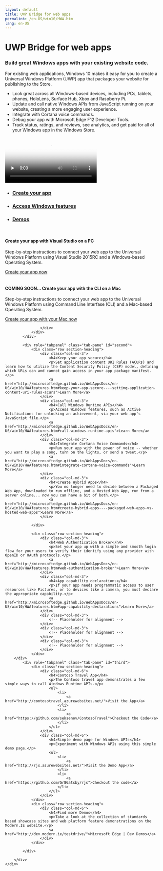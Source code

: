 ```yaml
---
layout: default
title: UWP Bridge for web apps
permalink: /en-US/win10/HWA.htm
lang: en-US
---
```



<div class="row section-heading">
    <div class="col-md-6">
        <h1>UWP Bridge for web apps</h1>
        <h3>Build great Windows apps with your existing website code.</h3>
        <p class="description">For existing web applications, Windows 10 makes it easy for you to create a Universal Windows Platform (UWP) app that packages your website for publishing to the Store.</p>
        <ul>
            <li>Look great across all Windows-based devices, including PCs, tablets, phones, HoloLens, Surface Hub, Xbox and Raspberry Pi.</li>
            <li>Update and call native Windows APIs from JavaScript running on your website, creating a more engaging user experience.</li>
            <li>Integrate with Cortana voice commands.</li>
            <li>Debug your app with Microsoft Edge F12 Developer Tools.</li>
            <li>Track status, ratings, and reviews, see analytics, and get paid for all of your Windows app in the Windows Store.</li>
        </ul>
    </div>
    <div class="col-md-6">
        <div class="video-player">
            <div class="video-view embed-responsive embed-responsive-16by9 remove-top-margin">
                <video preload="none" poster="https://assets.windowsphone.com/e9e95cdd-bf84-410b-922c-886c19cc2be1/westminsterPosterImg_InvariantCulture_Default.png" controls="">
                    <source src="https://sec.ch9.ms/ch9/d87f/3527ba83-7ab8-413a-9aae-d62b4847d87f/Westminster_high.mp4" type="video/mp4">
                    Your browser does not support the video tag.
                </video>
            </div>
        </div>
    </div>
</div> 
<div class="row section-heading">
    <div role="tabpanel">
        <ul class="nav nav-tabs" role="tablist">
            <li role="presentation" class="active">
                <a href="#first" aria-controls="first" role="tab" data-toggle="tab">
                    <h3>Create your app</h3>
                </a>
            </li>
            <li role="presentation">
                <a href="#second" aria-controls="second" role="tab" data-toggle="tab">
                    <h3>Access Windows features</h3>
                </a>
            </li>
             <li role="presentation">
                <a href="#third" aria-controls="third" role="tab" data-toggle="tab">
                    <h3>Demos</h3>
                </a>
            </li>
        </ul>
        <div class="tab-content">
            <div role="tabpanel" class="tab-pane active" id="first">
               <div class="row section-heading">
                    <div class="col-md-12">
                        <br>
                        <h4>Create your app with Visual Studio on a PC</h4>
                        <p>Step-by-step instructions to connect your web app to the Universal Windows Platform using Visual Studio 2015RC and a Windows-based Operating System.</p>
                        <a href="{{site.baseurl}}/{{page.lang}}/win10/CreateHWA.htm">Create your app now</a>
                    </div>
                    <div class="col-md-12">
                    	<br>
                        <h4 class="text-muted gray-lighter top15">COMING SOON... Create your app with the CLI on a Mac</h4>
                        <p class="text-muted gray-light">Step-by-step instructions to connect your web app to the Universal Windows Platform using Command Line Interfase (CLI) and a Mac-based Operating System.</p>
                        <a href="#" class="text-muted gray-light">Create your app with your Mac now</a>
                    </div>
                </div>
                <div class="row section-heading">
                    <div class="col-md-12">
                        
                    </div>
                </div>
            </div>

            <div role="tabpanel" class="tab-pane" id="second">
                <div class="row section-heading">
                    <div class="col-md-3">
                        <h4>Keep your app secure</h4>
                        <p>Set application content URI Rules (ACURs) and learn how to utilize the Content Security Policy (CSP) model, defining which URLs can and cannot gain access in your app package manifest.</p>
                        <a href="http://microsoftedge.github.io/WebAppsDocs/en-US/win10/HWAfeatures.htm#keep-your-app-secure----setting-application-content-uri-rules-acurs">Learn More</a>
                    </div>
                    <div class="col-md-3">
                        <h4>Call Windows Runtime APIs</h4>
                        <p>Access Windows features, such as Active Notifications for unlocking an achievement, via your web app's JavaScript file.</p>
                        <a href="http://microsoftedge.github.io/WebAppsDocs/en-US/win10/HWAfeatures.htm#call-windows-runtime-apis">Learn More</a>
                    </div>
                    <div class="col-md-3">
                        <h4>Integrate Cortana Voice Commands</h4>
                        <p>Run your app with the power of voice -- whether you want to play a song, turn on the lights, or send a tweet.</p>
                        <a href="http://microsoftedge.github.io/WebAppsDocs/en-US/win10/HWAfeatures.htm#integrate-cortana-voice-commands">Learn More</a>
                    </div>
                    <div class="col-md-3">
                        <h4>Create Hybrid Apps</h4>
                        <p>You no longer need to decide between a Packaged Web App, downloaded to run offline, and a Hosted Web App, run from a server online... now you can have a bit of both.</p>
                        <a href="http://microsoftedge.github.io/WebAppsDocs/en-US/win10/HWAfeatures.htm#create-hybrid-apps----packaged-web-apps-vs-hosted-web-apps">Learn More</a>
                    </div>

                </div>

                <div class="row section-heading">
					<div class="col-md-3">
                        <h4>Web Authentication Broker</h4>
                        <p>Set your app up with a simple and smooth login flow for your users to verify their identify using any provider with OpenID or OAuth protocols.</p>
                        <a href="http://microsoftedge.github.io/WebAppsDocs/en-US/win10/HWAfeatures.htm#web-authentication-broker">Learn More</a>
                    </div>
                    <div class="col-md-3">
                        <h4>App capability declarations</h4>
                        <p>If your app needs programmatic access to user resources like Pictures, or to devices like a camera, you must declare the appropriate capability.</p>
                        <a href="http://microsoftedge.github.io/WebAppsDocs/en-US/win10/HWAfeatures.htm#app-capability-declarations">Learn More</a>
                    </div>
                    <div class="col-md-3">
                        <!-- Placeholder for alignment -->
                    </div>
                    <div class="col-md-3">
                        <!-- Placeholder for alignment -->
                    </div>
                    <div class="col-md-3">
                        <!-- Placeholder for alignment -->
                    </div>
                </div>
	    </div>
            <div role="tabpanel" class="tab-pane" id="third">
                <div class="row section-heading">
                    <div class="col-md-6">
                        <h4>Contoso Travel App</h4>
                        <p>The Contoso travel app demonstrates a few simple ways to call Windows Runtime APIs.</p>
                        <ul>
                            <li>
                                <a href="http://contosotravel.azurewebsites.net/">Visit the App</a>
                            </li>
                            <li>
                                <a href="https://github.com/seksenov/ContosoTravel">Checkout the Code</a>
                            </li>
                        </ul>
                    </div>
                    <div class="col-md-6">
                        <h4>Simple demo page for Windows APIs</h4>
                        <p>Experiment with Windows APIs using this simple demo page.</p>
                        <ul>
                            <li>
                                <a href="http://rjs.azurewebsites.net/">Visit the Demo App</a>
                            </li>
                            <li>
                                <a href="https://github.com/Gr8Gatsby/rjs">Checkout the code</a>
                            </li>
                        </ul>
                    </div>
                </div>
                <div class="row section-heading">
                    <div class="col-md-6">
                        <h4>Find more Demos</h4>
                        <p>Take a look at the collection of standards based showcase sites and web platform feature demonstrations on the Modern.IE website.</p>
                        <a href="http://dev.modern.ie/testdrive/">Microsoft Edge | Dev Demos</a>
                    </div>
                </div>

            </div>

        </div>
    </div>
</div>
